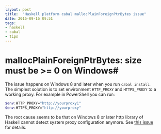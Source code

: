 ```yaml
---
layout: post
title:  "Haskell platform cabal mallocPlainForeignPtrBytes issue"
date: 2015-09-16 09:51
tags:
- haskell
- cabal
- tips
---
```


# mallocPlainForeignPtrBytes: size must be >= 0 on Windows#

The issue happens on Windows 8 and later when you run `cabal install`. The simplest solution is to set environment `HTTP_PROXY` and `HTTPS_PROXY` to a working proxy.  For example in PowerShell you can run:

````bash
$env:HTTP_PROXY="http://yourproxy1"
$env:HTTPS_PROXY="http://yourproxy"
````

The root cause seems to be that on Windows 8 or later http library of Haskell cannot detect system proxy configuration anymore. See [this issue](https://github.com/haskell/HTTP/issues/72) for details.
